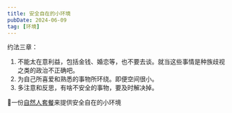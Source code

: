 ```yaml
---
title: 安全自在的小环境
pubDate: 2024-06-09
tag: [环境]
---
```


约法三章：

1. 不能太在意利益，包括金钱、婚恋等，也不要去谈。就当这些事情是种族歧视之类的政治不正确吧。
2. 为自己所喜爱和熟悉的事物所环绕。即便空间很小。
3. 多注意和反思，有啥不安全的事物，要及时解决掉。

🤔一份[自然人套餐]来提供安全自在的小环境

[自然人套餐]: /xyy/20240609b
